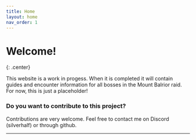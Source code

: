 ```yaml
---
title: Home
layout: home
nav_order: 1
---
```


# Welcome!
{: .center}

This website is a work in progess. When it is completed it will contain guides and encounter information for all bosses in the Mount Balrior raid. For now, this is just a placeholder!

### Do you want to contribute to this project?

Contributions are very welcome. Feel free to contact me on Discord (silverhalf) or through github.

----
